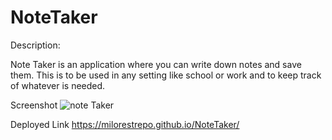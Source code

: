 # NoteTaker
Description:

Note Taker is an application where you can write down notes and save them. This is to be used in any setting like school or work and to keep track of whatever is needed.


Screenshot
![note Taker](https://user-images.githubusercontent.com/1888113/172770244-f303518d-795b-4d9f-8844-26a6798e151a.PNG)

Deployed Link
https://milorestrepo.github.io/NoteTaker/
